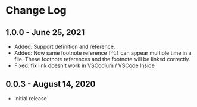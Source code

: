 # Change Log

## 1.0.0 - June 25, 2021

- Added: Support definition and reference.
- Added: Now same footnote reference `[^1]` can appear multiple time in a file. These footnote references and the footnote will be linked correctly.
- Fixed: fix link doesn't work in VSCodium / VSCode Inside

## 0.0.3 - August 14, 2020

- Initial release
